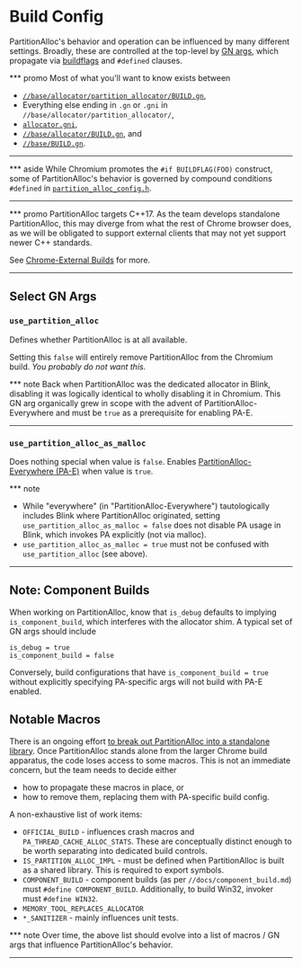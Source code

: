 # Build Config

PartitionAlloc's behavior and operation can be influenced by many
different settings. Broadly, these are controlled at the top-level by
[GN args][gn-declare-args], which propagate via
[buildflags][buildflag-header] and `#defined` clauses.

*** promo
Most of what you'll want to know exists between

* [`//base/allocator/partition_allocator/BUILD.gn`][pa-build-gn],
* Everything else ending in `.gn` or `.gni` in
  `//base/allocator/partition_allocator/`,
* [`allocator.gni`][allocator-gni],
* [`//base/allocator/BUILD.gn`][base-allocator-build-gn], and
* [`//base/BUILD.gn`][base-build-gn].
***

*** aside
While Chromium promotes the `#if BUILDFLAG(FOO)` construct, some of
PartitionAlloc's behavior is governed by compound conditions `#defined`
in [`partition_alloc_config.h`][partition-alloc-config].
***

*** promo
PartitionAlloc targets C++17. As the team develops standalone
PartitionAlloc, this may diverge from what the rest of Chrome browser
does, as we will be obligated to support external clients that
may not yet support newer C++ standards.

See [Chrome-External Builds](./external_builds.md) for more.
***

## Select GN Args

### `use_partition_alloc`

Defines whether PartitionAlloc is at all available.

Setting this `false` will entirely remove PartitionAlloc from the
Chromium build. _You probably do not want this._

*** note
Back when PartitionAlloc was the dedicated allocator in Blink, disabling
it was logically identical to wholly disabling it in Chromium. This GN
arg organically grew in scope with the advent of
PartitionAlloc-Everywhere and must be `true` as a prerequisite for
enabling PA-E.
***

### `use_partition_alloc_as_malloc`

Does nothing special when value is `false`. Enables
[PartitionAlloc-Everywhere (PA-E)][pae-public-doc] when value is `true`.

*** note
* While "everywhere" (in "PartitionAlloc-Everywhere") tautologically
  includes Blink where PartitionAlloc originated, setting
  `use_partition_alloc_as_malloc = false` does not disable PA usage in Blink,
  which invokes PA explicitly (not via malloc).
* `use_partition_alloc_as_malloc = true` must not be confused
  with `use_partition_alloc` (see above).
***

## Note: Component Builds

When working on PartitionAlloc, know that `is_debug` defaults to
implying `is_component_build`, which interferes with the allocator
shim. A typical set of GN args should include

```none
is_debug = true
is_component_build = false
```

Conversely, build configurations that have `is_component_build = true`
without explicitly specifying PA-specific args will not build with PA-E
enabled.

## Notable Macros

There is an ongoing effort
[to break out PartitionAlloc into a standalone library][pa-ee-crbug].
Once PartitionAlloc stands alone from the larger Chrome build apparatus,
the code loses access to some macros. This is not an immediate concern,
but the team needs to decide either

* how to propagate these macros in place, or
* how to remove them, replacing them with PA-specific build config.

A non-exhaustive list of work items:

* `OFFICIAL_BUILD` - influences crash macros and
  `PA_THREAD_CACHE_ALLOC_STATS`. These are conceptually distinct enough
  to be worth separating into dedicated build controls.
* `IS_PARTITION_ALLOC_IMPL` - must be defined when PartitionAlloc is
  built as a shared library. This is required to export symbols.
* `COMPONENT_BUILD` - component builds (as per
  `//docs/component_build.md`) must `#define COMPONENT_BUILD`.
  Additionally, to build Win32, invoker must `#define WIN32`.
* `MEMORY_TOOL_REPLACES_ALLOCATOR`
* `*_SANITIZER` - mainly influences unit tests.

*** note
Over time, the above list should evolve into a list of macros / GN args
that influence PartitionAlloc's behavior.
***

[gn-declare-args]: https://gn.googlesource.com/gn/+/refs/heads/main/docs/reference.md#func_declare_args
[buildflag-header]: https://source.chromium.org/chromium/chromium/src/+/main:build/buildflag_header.gni
[pa-build-gn]: https://source.chromium.org/chromium/chromium/src/+/main:base/allocator/partition_allocator/BUILD.gn
[allocator-gni]: https://source.chromium.org/chromium/chromium/src/+/main:base/allocator/allocator.gni
[base-allocator-build-gn]: https://source.chromium.org/chromium/chromium/src/+/main:base/allocator/BUILD.gn
[base-build-gn]: https://source.chromium.org/chromium/chromium/src/+/main:base/BUILD.gn
[partition-alloc-config]: https://source.chromium.org/chromium/chromium/src/+/main:base/allocator/partition_allocator/partition_alloc_config.h
[pae-public-doc]: https://docs.google.com/document/d/1R1H9z5IVUAnXJgDjnts3nTJVcRbufWWT9ByXLgecSUM/preview
[miracleptr-doc]: https://docs.google.com/document/d/1pnnOAIz_DMWDI4oIOFoMAqLnf_MZ2GsrJNb_dbQ3ZBg/preview
[pa-ee-crbug]: https://crbug.com/1151236
